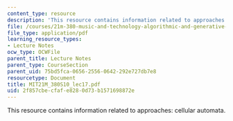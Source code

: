 ```yaml
---
content_type: resource
description: 'This resource contains information related to approaches: cellular automata. '
file: /courses/21m-380-music-and-technology-algorithmic-and-generative-music-spring-2010/2f857cbecfafe8280d73b1571698872e_MIT21M_380S10_lec17.pdf
file_type: application/pdf
learning_resource_types:
- Lecture Notes
ocw_type: OCWFile
parent_title: Lecture Notes
parent_type: CourseSection
parent_uid: 75bd5fca-0656-2556-0642-292e727db7e8
resourcetype: Document
title: MIT21M_380S10_lec17.pdf
uid: 2f857cbe-cfaf-e828-0d73-b1571698872e
---
```

This resource contains information related to approaches: cellular automata. 


